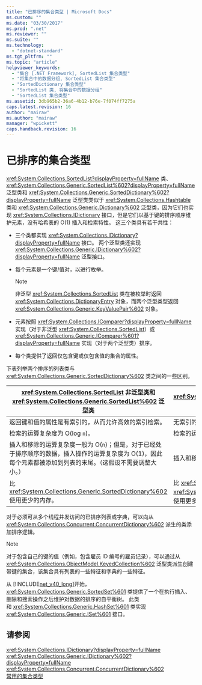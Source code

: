 ```yaml
---
title: "已排序的集合类型 | Microsoft Docs"
ms.custom: ""
ms.date: "03/30/2017"
ms.prod: ".net"
ms.reviewer: ""
ms.suite: ""
ms.technology: 
  - "dotnet-standard"
ms.tgt_pltfrm: ""
ms.topic: "article"
helpviewer_keywords: 
  - "集合 [.NET Framework], SortedList 集合类型"
  - "将集合中的数据分组, SortedList 集合类型"
  - "SortedDictionary 集合类型"
  - "SortedList 类, 将集合中的数据分组"
  - "SortedList 集合类型"
ms.assetid: 3db965b2-36a6-4b12-b76e-7f074ff7275a
caps.latest.revision: 16
author: "mairaw"
ms.author: "mairaw"
manager: "wpickett"
caps.handback.revision: 16
---
```

# 已排序的集合类型
<xref:System.Collections.SortedList?displayProperty=fullName> 类、<xref:System.Collections.Generic.SortedList%602?displayProperty=fullName> 泛型类和 <xref:System.Collections.Generic.SortedDictionary%602?displayProperty=fullName> 泛型类类似于 <xref:System.Collections.Hashtable> 类和 <xref:System.Collections.Generic.Dictionary%602> 泛型类，因为它们也实现 <xref:System.Collections.IDictionary> 接口，但是它们以基于键的排序顺序维护元素，没有哈希表的 O\(1\) 插入和检索特性。  这三个类具有若干共性：  
  
-   三个类都实现 <xref:System.Collections.IDictionary?displayProperty=fullName> 接口。  两个泛型类还实现 <xref:System.Collections.Generic.IDictionary%602?displayProperty=fullName> 泛型接口。  
  
-   每个元素是一个键\/值对，以进行枚举。  
  
    > [!NOTE]
    >  非泛型 <xref:System.Collections.SortedList> 类在被枚举时返回 <xref:System.Collections.DictionaryEntry> 对象，而两个泛型类型返回 <xref:System.Collections.Generic.KeyValuePair%602> 对象。  
  
-   元素按照 <xref:System.Collections.IComparer?displayProperty=fullName> 实现（对于非泛型 <xref:System.Collections.SortedList>）或 <xref:System.Collections.Generic.IComparer%601?displayProperty=fullName> 实现（对于两个泛型类）排序。  
  
-   每个类提供了返回仅包含键或仅包含值的集合的属性。  
  
 下表列举两个排序的列表类与 <xref:System.Collections.Generic.SortedDictionary%602> 类之间的一些区别。  
  
|<xref:System.Collections.SortedList> 非泛型类和 <xref:System.Collections.Generic.SortedList%602> 泛型类|<xref:System.Collections.Generic.SortedDictionary%602> 泛型类|  
|-------------------------------------------------------------------------------------------------------------------------------------------------------------------------------------------------------------------------------------------------------------------------------------------------------|----------------------------------------------------------------------------------------------------------------------------------------------------------------|  
|返回键和值的属性是有索引的，从而允许高效的索引检索。|无索引的检索。|  
|检索的运算复杂度为 O\(log `n`\)。|检索的运算复杂度为 O\(log `n`\)。|  
|插入和移除的运算复杂度一般为 O\(`n`\)；但是，对于已经处于排序顺序的数据，插入操作的运算复杂度为 O\(1\)，因此每个元素都被添加到列表的末尾。（这假设不需要调整大小。）|插入和移除的运算复杂度为 O\(log `n`\)。|  
|比 <xref:System.Collections.Generic.SortedDictionary%602> 使用更少的内存。|比 <xref:System.Collections.SortedList> 非泛型类和 <xref:System.Collections.Generic.SortedList%602> 泛型类使用更多内存。|  
  
 对于必须可从多个线程并发访问的已排序列表或字典，可以向从 <xref:System.Collections.Concurrent.ConcurrentDictionary%602> 派生的类添加排序逻辑。  
  
> [!NOTE]
>  对于包含自己的键的值（例如，包含雇员 ID 编号的雇员记录），可以通过从 <xref:System.Collections.ObjectModel.KeyedCollection%602> 泛型类派生创建带键的集合，该集合具有列表的一些特征和字典的一些特征。  
  
 从 [!INCLUDE[net_v40_long](../../../includes/net-v40-long-md.md)]开始，<xref:System.Collections.Generic.SortedSet%601> 类提供了一个在执行插入、删除和搜索操作之后维护对数据的排序的自平衡树。  此类和 <xref:System.Collections.Generic.HashSet%601> 类实现 <xref:System.Collections.Generic.ISet%601> 接口。  
  
## 请参阅  
 <xref:System.Collections.IDictionary?displayProperty=fullName>   
 <xref:System.Collections.Generic.IDictionary%602?displayProperty=fullName>   
 <xref:System.Collections.Concurrent.ConcurrentDictionary%602>   
 [常用的集合类型](../../../docs/standard/collections/commonly-used-collection-types.md)